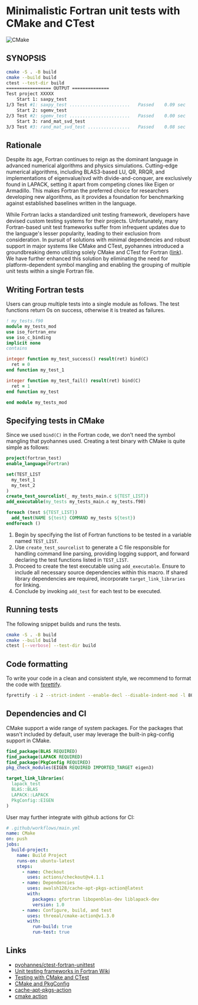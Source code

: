 # Minimalistic Fortran unit tests with CMake and CTest

![CMake](https://github.com/dryman/fortran_unit_test/actions/workflows/main.yml/badge.svg)

## SYNOPSIS

```bash
cmake -S . -B build
cmake --build build
ctest --test-dir build
================= OUTPUT ==============
Test project XXXXX
    Start 1: saxpy_test
1/3 Test #1: saxpy_test .......................   Passed    0.09 sec
    Start 2: sgemv_test
2/3 Test #2: sgemv_test .......................   Passed    0.00 sec
    Start 3: rand_mat_svd_test
3/3 Test #3: rand_mat_svd_test ................   Passed    0.08 sec
```

## Rationale

Despite its age, Fortran continues to reign as the dominant language in advanced
numerical algorithms and physics simulations. Cutting-edge numerical algorithms,
including BLAS3-based LU, QR, RRQR, and implementations of eigenvalue/svd with
divide-and-conquer, are exclusively found in LAPACK, setting it apart from
competing clones like Eigen or Armadillo. This makes Fortran the preferred
choice for researchers developing new algorithms, as it provides a foundation
for benchmarking against established baselines written in the language.

While Fortran lacks a standardized unit testing framework, developers have
devised custom testing systems for their projects. Unfortunately, many
Fortran-based unit test frameworks suffer from infrequent updates due to the
language's lesser popularity, leading to their exclusion from consideration. In
pursuit of solutions with minimal dependencies and robust support in major
systems like CMake and CTest, pyohannes introduced a groundbreaking demo
utilizing solely CMake and CTest for Fortran
([link](https://github.com/pyohannes/ctest-fortran-unittest)). We have further
enhanced this solution by eliminating the need for platform-dependent symbol
mangling and enabling the grouping of multiple unit tests within a single
Fortran file.

## Writing Fortran tests

Users can group multiple tests into a single module as follows.
The test functions return 0s on success, otherwise it is treated
as failures.

```fortran
! my_tests.f90
module my_tests_mod
use iso_fortran_env
use iso_c_binding
implicit none
contains

integer function my_test_success() result(ret) bind(C)
  ret = 0
end function my_test_1

integer function my_test_fail() result(ret) bind(C)
  ret = 1
end function my_test

end module my_tests_mod
```

## Specifying tests in CMake

Since we used `bind(C)` in the Fortran code, we don't need
the symbol mangling that pyohannes used. Creating a test
binary with CMake is quite simple as follows:

```cmake
project(fortran_test)
enable_language(Fortran)

set(TEST_LIST
  my_test_1
  my_test_2
)
create_test_sourcelist(_ my_tests_main.c ${TEST_LIST})
add_executable(my_tests my_tests_main.c my_tests.f90)

foreach (test ${TEST_LIST})
  add_test(NAME ${test} COMMAND my_tests ${test})
endforeach ()
```

1. Begin by specifying the list of Fortran functions to be tested in a variable
named `TEST_LIST`.
2. Use `create_test_sourcelist` to generate a C file responsible for handling
command line parsing, providing logging support, and forward declaring the test
functions listed in `TEST_LIST`.
3. Proceed to create the test executable using `add_executable`. Ensure to
include all necessary source dependencies within this macro. If shared library
dependencies are required, incorporate `target_link_libraries` for linking.
4. Conclude by invoking `add_test` for each test to be executed.

## Running tests

The following snippet builds and runs the tests.

```bash
cmake -S . -B build
cmake --build build
ctest [--verbose] --test-dir build
```

## Code formatting

To write your code in a clean and consistent style, we recommend to format the
code with [fprettify](https://github.com/pseewald/fprettify).


```bash
fprettify -i 2 --strict-indent --enable-decl --disable-indent-mod -l 80 FILE.f90
```

## Dependencies and CI

CMake support a wide range of system packages. For the packages that wasn't
included by default, user may leverage the built-in pkg-config support in
CMake.

```cmake
find_package(BLAS REQUIRED)
find_package(LAPACK REQUIRED)
find_package(PkgConfig REQUIRED)
pkg_check_modules(EIGEN REQUIRED IMPORTED_TARGET eigen3)

target_link_libraries(
  lapack_test
  BLAS::BLAS
  LAPACK::LAPACK
  PkgConfig::EIGEN
)
```

User may further integrate with github actions for CI:

```yml
# .github/workflows/main.yml
name: CMake
on: push
jobs:
  build-project:
    name: Build Project
    runs-on: ubuntu-latest
    steps:
      - name: Checkout
        uses: actions/checkout@v4.1.1
      - name: Dependencies
        uses: awalsh128/cache-apt-pkgs-action@latest
        with:
          packages: gfortran libopenblas-dev liblapack-dev
          version: 1.0
      - name: Configure, build, and test
        uses: threeal/cmake-action@v1.3.0
        with:
          run-build: true
          run-test: true
```

## Links

* [pyohannes/ctest-fortran-unittest](https://github.com/pyohannes/ctest-fortran-unittest)
* [Unit testing frameworks in Fortran Wiki](https://fortranwiki.org/fortran/show/Unit+testing+frameworks)
* [Testing with CMake and CTest](https://cmake.org/cmake/help/book/mastering-cmake/chapter/Testing%20With%20CMake%20and%20CTest.html)
* [CMake and PkgConfig](https://cmake.org/cmake/help/latest/module/FindPkgConfig.html)
* [cache-apt-pkgs-action](https://github.com/marketplace/actions/cache-apt-packages)
* [cmake action](https://github.com/marketplace/actions/cmake-action)
